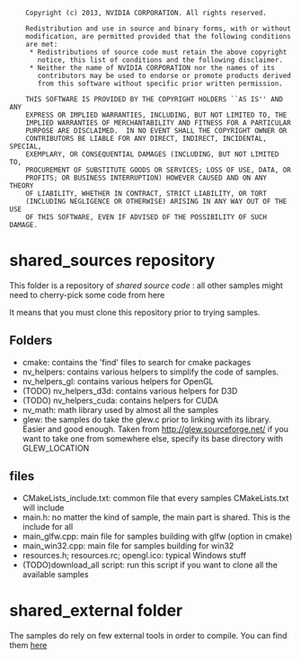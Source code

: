 ````
    Copyright (c) 2013, NVIDIA CORPORATION. All rights reserved.

    Redistribution and use in source and binary forms, with or without
    modification, are permitted provided that the following conditions
    are met:
     * Redistributions of source code must retain the above copyright
       notice, this list of conditions and the following disclaimer.
     * Neither the name of NVIDIA CORPORATION nor the names of its
       contributors may be used to endorse or promote products derived
       from this software without specific prior written permission.

    THIS SOFTWARE IS PROVIDED BY THE COPYRIGHT HOLDERS ``AS IS'' AND ANY
    EXPRESS OR IMPLIED WARRANTIES, INCLUDING, BUT NOT LIMITED TO, THE
    IMPLIED WARRANTIES OF MERCHANTABILITY AND FITNESS FOR A PARTICULAR
    PURPOSE ARE DISCLAIMED.  IN NO EVENT SHALL THE COPYRIGHT OWNER OR
    CONTRIBUTORS BE LIABLE FOR ANY DIRECT, INDIRECT, INCIDENTAL, SPECIAL,
    EXEMPLARY, OR CONSEQUENTIAL DAMAGES (INCLUDING, BUT NOT LIMITED TO,
    PROCUREMENT OF SUBSTITUTE GOODS OR SERVICES; LOSS OF USE, DATA, OR
    PROFITS; OR BUSINESS INTERRUPTION) HOWEVER CAUSED AND ON ANY THEORY
    OF LIABILITY, WHETHER IN CONTRACT, STRICT LIABILITY, OR TORT
    (INCLUDING NEGLIGENCE OR OTHERWISE) ARISING IN ANY WAY OUT OF THE USE
    OF THIS SOFTWARE, EVEN IF ADVISED OF THE POSSIBILITY OF SUCH DAMAGE.

````

# shared_sources repository

This folder is a repository of *shared source code* : all other samples might need to cherry-pick some code from here

It means that you must clone this repository prior to trying samples.

## Folders

* cmake: contains the 'find' files to search for cmake packages
* nv_helpers: contains various helpers to simplify the code of samples.
* nv_helpers_gl: contains various helpers for OpenGL
* (TODO) nv_helpers_d3d: contains various helpers for D3D
* (TODO) nv_helpers_cuda: contains helpers for CUDA
* nv_math: math library used by almost all the samples
* glew: the samples do take the glew.c prior to linking with its library. Easier and good enough. Taken from http://glew.sourceforge.net/
  if you want to take one from somewhere else, specify its base directory with GLEW_LOCATION

## files
* CMakeLists_include.txt: common file that every samples CMakeLists.txt will include
* main.h: no matter the kind of sample, the main part is shared. This is the include for all
* main_glfw.cpp: main file for samples building with glfw (option in cmake)
* main_win32.cpp: main file for samples building for win32
* resources.h; resources.rc; opengl.ico: typical Windows stuff
* (TODO)download_all script: run this script if you want to clone all the available samples

# shared_external folder
The samples do rely on few external tools in order to compile. You can find them [here](https://github.com/nvpro-samples/shared_external)





